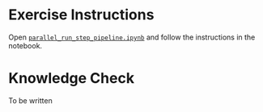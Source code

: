 # Exercise Instructions

Open [`parallel_run_step_pipeline.ipynb`](parallel_run_step_pipeline.ipynb) and follow the instructions in the notebook.

# Knowledge Check

To be written